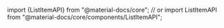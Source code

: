import {ListItemAPI} from "@material-docs/core";
// or
import ListItemAPI from "@material-docs/core/components/ListItemAPI";